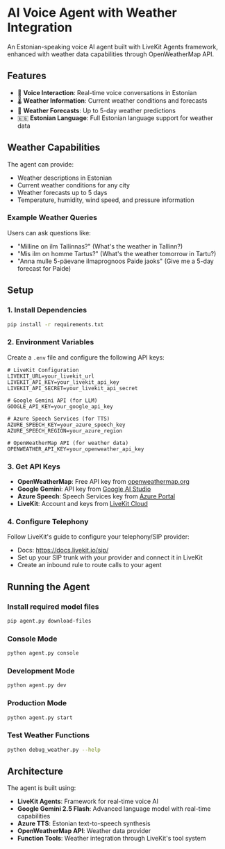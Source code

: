 # AI Voice Agent with Weather Integration

An Estonian-speaking voice AI agent built with LiveKit Agents framework, enhanced with weather data capabilities through OpenWeatherMap API.

## Features

- 🎤 **Voice Interaction**: Real-time voice conversations in Estonian
- 🌡️ **Weather Information**: Current weather conditions and forecasts
- 📅 **Weather Forecasts**: Up to 5-day weather predictions
- 🇪🇪 **Estonian Language**: Full Estonian language support for weather data

## Weather Capabilities

The agent can provide:
- Weather descriptions in Estonian
- Current weather conditions for any city
- Weather forecasts up to 5 days
- Temperature, humidity, wind speed, and pressure information

### Example Weather Queries

Users can ask questions like:
- "Milline on ilm Tallinnas?" (What's the weather in Tallinn?)
- "Mis ilm on homme Tartus?" (What's the weather tomorrow in Tartu?)
- "Anna mulle 5-päevane ilmaprognoos Paide jaoks" (Give me a 5-day forecast for Paide)

## Setup

### 1. Install Dependencies

```bash
pip install -r requirements.txt
```

### 2. Environment Variables

Create a `.env` file and configure the following API keys:

```env
# LiveKit Configuration
LIVEKIT_URL=your_livekit_url
LIVEKIT_API_KEY=your_livekit_api_key
LIVEKIT_API_SECRET=your_livekit_api_secret

# Google Gemini API (for LLM)
GOOGLE_API_KEY=your_google_api_key

# Azure Speech Services (for TTS)
AZURE_SPEECH_KEY=your_azure_speech_key
AZURE_SPEECH_REGION=your_azure_region

# OpenWeatherMap API (for weather data)
OPENWEATHER_API_KEY=your_openweather_api_key
```

### 3. Get API Keys

- **OpenWeatherMap**: Free API key from [openweathermap.org](https://openweathermap.org/api)
- **Google Gemini**: API key from [Google AI Studio](https://aistudio.google.com/)
- **Azure Speech**: Speech Services key from [Azure Portal](https://portal.azure.com/)
- **LiveKit**: Account and keys from [LiveKit Cloud](https://cloud.livekit.io/)

### 4. Configure Telephony

Follow LiveKit's guide to configure your telephony/SIP provider:
- Docs: https://docs.livekit.io/sip/
- Set up your SIP trunk with your provider and connect it in LiveKit
- Create an inbound rule to route calls to your agent

## Running the Agent

### Install required model files
```bash
pip agent.py download-files
```

### Console Mode
```bash
python agent.py console
```

### Development Mode
```bash
python agent.py dev
```

### Production Mode
```bash
python agent.py start
```

### Test Weather Functions
```bash
python debug_weather.py --help
```

## Architecture

The agent is built using:
- **LiveKit Agents**: Framework for real-time voice AI
- **Google Gemini 2.5 Flash**: Advanced language model with real-time capabilities
- **Azure TTS**: Estonian text-to-speech synthesis
- **OpenWeatherMap API**: Weather data provider
- **Function Tools**: Weather integration through LiveKit's tool system